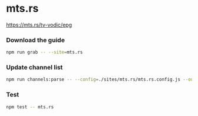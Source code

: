 # mts.rs

https://mts.rs/tv-vodic/epg

### Download the guide

```sh
npm run grab -- --site=mts.rs
```

### Update channel list

```sh
npm run channels:parse -- --config=./sites/mts.rs/mts.rs.config.js --output=./sites/mts.rs/mts.rs.channels.xml
```

### Test

```sh
npm test -- mts.rs
```
